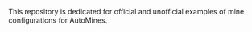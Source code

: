This repository is dedicated for official and unofficial examples of mine configurations for AutoMines.